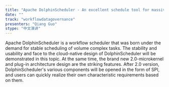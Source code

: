 ```yaml
---
title: "Apache DolphinScheduler - An excellent schedule tool for massive complicate tasks"
date: "" 
track: "workflowdatagovernance"
presenters: "Qiang Guo"
stype: "中文演讲"
---
```

Apache DolphinScheduler is a workflow scheduler that was born under the demand for stable scheduling of volume complex tasks. The stability and usability and face to the cloud-native design of DolphinScheduler will be demonstrated in this topic. At the same time, the brand new 2.0-microkernel and plug-in architecture design are the striking features. After 2.0 version, DolphinScheduler's various components will be opened in the form of SPI, and users can quickly realize their own characteristic requirements based on them.
